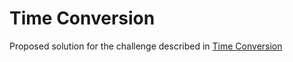 # Time Conversion

Proposed solution for the challenge described in [Time Conversion](https://www.hackerrank.com/challenges/time-conversion)
